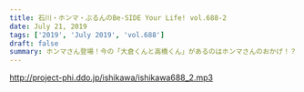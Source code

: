 ```yaml
---
title: 石川・ホンマ・ぶるんのBe-SIDE Your Life! vol.688-2
date: July 21, 2019
tags: ['2019', 'July 2019', 'vol.688']
draft: false
summary: ホンマさん登場！今の「大倉くんと高橋くん」があるのはホンマさんのおかげ！？MIURA
---
```


http://project-phi.ddo.jp/ishikawa/ishikawa688_2.mp3